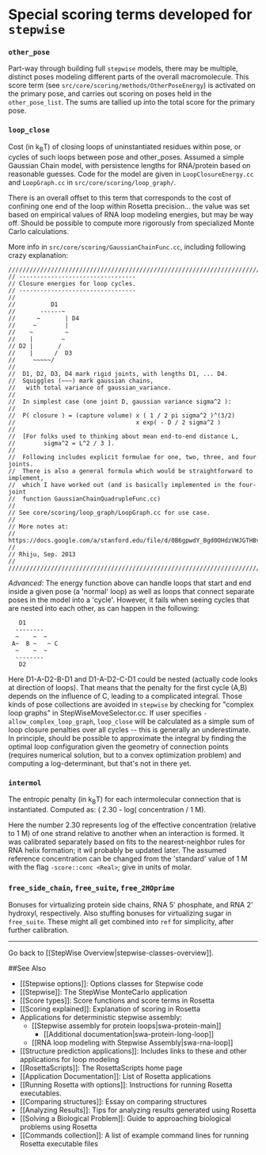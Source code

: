 # Special scoring terms developed for `stepwise`

### `other_pose`
Part-way through building full `stepwise` models, there may be multiple, distinct poses modeling different parts of the overall macromolecule. This score term (see `src/core/scoring/methods/OtherPoseEnergy`) is activated on the primary pose, and carries out scoring on poses held in the `other_pose_list`. The sums are tallied up into the total score for the primary pose.

### `loop_close`
Cost (in k<sub>B</sub>T) of closing loops of uninstantiated residues within pose, or cycles of such loops between pose and other_poses. Assumed a simple Gaussian Chain model, with persistence lengths for RNA/protein based on reasonable guesses.  Code for the model are given in `LoopClosureEnergy.cc` and `LoopGraph.cc` in `src/core/scoring/loop_graph/`.

There is an overall offset to this term that corresponds to the cost of confining one end of the loop within Rosetta precision... the value was set based on empirical values of RNA loop modeling energies, but may be way off. Should be possible to compute more rigorously from specialized Monte Carlo calculations.

More info in `src/core/scoring/GaussianChainFunc.cc`, including following crazy explanation:

```
//////////////////////////////////////////////////////////////////////////
// ---------------------------------
// Closure energies for loop cycles.
// ---------------------------------
//
//          D1
//       ------~
//      ~       | D4
//     ~        |
//    ~         ~
//    |        ~
// D2 |       /
//    |      /  D3
//     ~~~~~/
//
//  D1, D2, D3, D4 mark rigid joints, with lengths D1, ... D4.
//  Squiggles (~~~) mark gaussian chains,
//   with total variance of gaussian_variance.
//
//  In simplest case (one joint D, gaussian variance sigma^2 ):
//
//  P( closure ) = (capture volume) x ( 1 / 2 pi sigma^2 )^(3/2)
//                                  x exp( - D / 2 sigma^2 )
//
//  [For folks used to thinking about mean end-to-end distance L,
//        sigma^2 = L^2 / 3 ].
//
//  Following includes explicit formulae for one, two, three, and four joints.
//  There is also a general formula which would be straightforward to implement,
//  which I have worked out (and is basically implemented in the four-joint
//  function GaussianChainQuadrupleFunc.cc)
//
// See core/scoring/loop_graph/LoopGraph.cc for use case.
//
// More notes at:
//   https://docs.google.com/a/stanford.edu/file/d/0B6gpwdY_Bgd0OHdzVWJGTHBvTzg/edit
//
// Rhiju, Sep. 2013
//
//////////////////////////////////////////////////////////////////////////
```

*Advanced:* The energy function above can handle loops that start and end inside a given pose (a 'normal' loop) as well as loops that connect separate poses in the model into a 'cycle'. However, it fails when seeing cycles that are nested into each other, as can happen in the following:

```
   D1
  --------
  ~    ~  ~
 A~  B ~   ~ C
  ~    ~  ~
  --------
   D2
```
Here D1-A-D2-B-D1 and D1-A-D2-C-D1 could be nested (actually code looks at direction of loops). That means that the penalty for the first cycle (A,B) depends on the influence of C, leading to a complicated integral.  Those kinds of pose collections are avoided in `stepwise` by checking for "complex loop graphs" in StepWiseMoveSelector.cc. If user specifies `-allow_complex_loop_graph`, `loop_close` will be calculated as a simple sum of loop closure penalties over all cycles -- this is generally an underestimate. In principle, should be possible to approximate the integral by finding the optimal loop configuration given the geometry of connection points (requires numerical solution, but to a convex optimization problem) and computing a log-determinant, but that's not in there yet.


### `intermol`
The entropic penalty (in k<sub>B</sub>T) for each intermolecular connection that is instantiated. Computed as:
( 2.30 - log( concentration / 1 M).

Here the number 2.30 represents log of the effective concentration (relative to 1 M) of one strand relative to another when an interaction is formed. It was calibrated separately based on fits to the nearest-neighbor rules for RNA helix formation; it wil probably be updated later. The assumed reference concentration can be changed from the 'standard' value of 1 M with the flag `-score::conc <Real>`; give in units of molar.


### `free_side_chain`, `free_suite`, `free_2HOprime`
Bonuses for virtualizing protein side chains, RNA 5' phosphate, and RNA 2' hydroxyl, respectively. Also stuffing bonuses for virtualizing sugar in `free_suite`. These might all get combined into `ref` for simplicity, after further calibration.

---
Go back to [[StepWise Overview|stepwise-classes-overview]].

##See Also

* [[Stepwise options]]: Options classes for Stepwise code
* [[Stepwise]]: The StepWise MonteCarlo application
* [[Score types]]: Score functions and score terms in Rosetta
* [[Scoring explained]]: Explanation of scoring in Rosetta
* Applications for deterministic stepwise assembly:
  * [[Stepwise assembly for protein loops|swa-protein-main]]
    * [[Additional documentation|swa-protein-long-loop]]
  * [[RNA loop modeling with Stepwise Assembly|swa-rna-loop]]
* [[Structure prediction applications]]: Includes links to these and other applications for loop modeling
* [[RosettaScripts]]: The RosettaScripts home page
* [[Application Documentation]]: List of Rosetta applications
* [[Running Rosetta with options]]: Instructions for running Rosetta executables.
* [[Comparing structures]]: Essay on comparing structures
* [[Analyzing Results]]: Tips for analyzing results generated using Rosetta
* [[Solving a Biological Problem]]: Guide to approaching biological problems using Rosetta
* [[Commands collection]]: A list of example command lines for running Rosetta executable files
